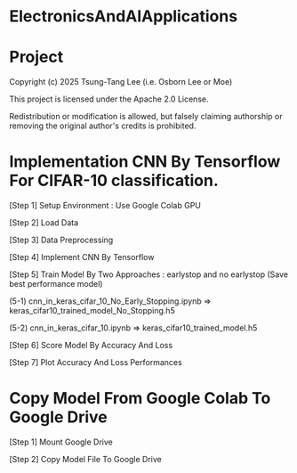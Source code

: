 # ElectronicsAndAIApplications
# Project

Copyright (c) 2025 Tsung-Tang Lee (i.e. Osborn Lee or Moe)

This project is licensed under the Apache 2.0 License.

Redistribution or modification is allowed, but falsely claiming authorship or removing the original author's credits is prohibited.


# Implementation CNN By Tensorflow For CIFAR-10 classification.
[Step 1] Setup Environment : Use Google Colab GPU

[Step 2] Load Data

[Step 3] Data Preprocessing

[Step 4] Implement CNN By Tensorflow

[Step 5] Train Model By Two Approaches : earlystop and no earlystop (Save best performance model)

(5-1) cnn_in_keras_cifar_10_No_Early_Stopping.ipynb
=> keras_cifar10_trained_model_No_Stopping.h5

(5-2) cnn_in_keras_cifar_10.ipynb
=> keras_cifar10_trained_model.h5


[Step 6] Score Model By Accuracy And Loss

[Step 7] Plot Accuracy And Loss Performances

# Copy Model From Google Colab To Google Drive
[Step 1] Mount Google Drive

[Step 2] Copy Model File To Google Drive
